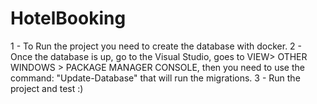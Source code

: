 # HotelBooking
1 - To Run the project you need to create the database with docker.
2 - Once the database is up, go to the Visual Studio, goes to VIEW> OTHER WINDOWS > PACKAGE MANAGER CONSOLE, then 
you need to use the command: "Update-Database" that will run the migrations.
3 - Run the project and test :)
